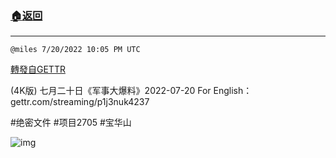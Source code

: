 ###  [:house:返回](README.md)
---


`@miles 7/20/2022 10:05 PM UTC`

[轉發自GETTR](https://gettr.com/post/p1j3qxk2c09)

(4K版) 七月二十日《军事大爆料》2022-07-20
For English：gettr.com/streaming/p1j3nuk4237

#绝密文件 #项目2705 #宝华山

![img](https://media.gettr.com/group7/origin/2022/07/20/22/957509a9-3852-6389-89d3-008776922dbd/6383d6c383a688bc0ce747d8282e44b3.jpeg)

